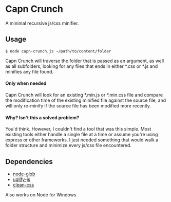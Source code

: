 Capn Crunch
===========

A minimal recursive js/css minifier.

Usage
-----

```
$ node capn-crunch.js ~/path/to/content/folder
```

Capn Crunch will traverse the folder that is passed as an argument, 
as well as all subfolders, looking for any files that ends in 
either \*.css or \*.js and minifies any file found.

#### Only when needed

Capn Crunch will look for an existing \*.min.js or \*.min.css file 
and compare the modification time of the existing minified file 
against the source file, and will only re-minify if the source 
file has been modified more recently.

#### Why? Isn't this a solved problem?

You'd think. However, I couldn't find a tool that was this simple.
Most existing tools either handle a single file at a time or assume 
you're using express or other frameworks. I just needed something
that would walk a folder structure and minimize every js/css file encountered.

Dependencies
------------

* [node-glob][1]
* [uglify-js][2]
* [clean-css][3]

[1]:https://github.com/isaacs/node-glob
[2]:http://lisperator.net/uglifyjs
[3]:https://github.com/GoalSmashers/clean-css

Also works on Node for Windows
